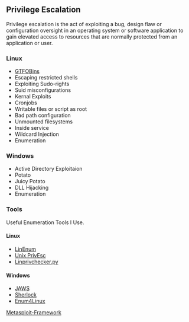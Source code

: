 ## Privilege Escalation
Privilege escalation is the act of exploiting a bug, design flaw or configuration oversight in an operating system or software application to gain elevated access to resources that are normally protected from an application or user.


### Linux
- [GTFOBins](https://gtfobins.github.io/)
- Escaping restricted shells
- Exploiting Sudo-rights
- Suid misconfigurations
- Kernal Exploits
- Cronjobs
- Writable files or script as root
- Bad path configuration
- Unmounted filesystems
- Inside service
- Wildcard Injection
- Enumeration

### Windows
- Active Directory Exploitaion
- Potato
- Juicy Potato
- DLL Hijacking 
- Enumeration

### Tools
Useful Enumeration Tools I Use.

#### Linux
- [LinEnum](https://github.com/rebootuser/LinEnum)
- [Unix PrivEsc](http://pentestmonkey.net/tools/audit/unix-privesc-check)
- [Linprivchecker.py](https://github.com/reider-roque/linpostexp/blob/master/linprivchecker.py)

#### Windows
- [JAWS](https://github.com/411Hall/JAWS)
- [Sherlock](https://github.com/rasta-mouse/Sherlock)
- [Enum4Linux](https://github.com/portcullislabs/enum4linux)


[Metasploit-Framework](https://github.com/rapid7/metasploit-framework)
